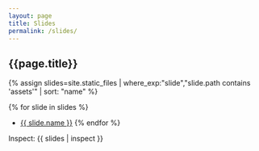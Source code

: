 ```yaml
---
layout: page
title: Slides
permalink: /slides/
---
```


## {{page.title}}

{% assign slides=site.static_files | where_exp:"slide","slide.path contains 'assets'" | sort: "name" %}

{% for slide in slides %}

- [{{ slide.name }}]({{site.baseurl}}{{slide.path}})
  {% endfor %}

Inspect:
{{ slides | inspect }}

